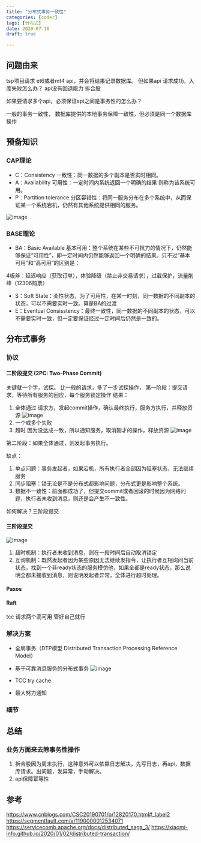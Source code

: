 ```yaml
---
title: "分布式事务一致性"
categories: [coder]
tags: [分布式]
date: 2020-07-16
draft: true

---
```



## 问题由来
tsp项目请求 et6或者mt4 api，并会将结果记录数据库。
但如果api 请求成功，入库失败怎么办？ api没有回退能力
拆合股

如果要请求多个api，必须保证api之间是事务性的怎么办？

一般的事务一致性， 数据库提供的本地事务保障一致性，但必须是同一个数据库操作


## 预备知识

### CAP理论
- C：Consistency 一致性：同一数据的多个副本是否实时相同。
- A：Availability 可用性：一定时间内系统返回一个明确的结果 则称为该系统可用。
- P：Partition tolerance 分区容错性：将同一服务分布在多个系统中，从而保证某一个系统宕机，仍然有其他系统提供相同的服务。

![image](../../../img/cap.png)

### BASE理论
- BA：Basic Available 基本可用：整个系统在某些不可抗力的情况下，仍然能够保证“可用性”，即一定时间内仍然能够返回一个明确的结果。只不过“基本可用”和“高可用”的区别是：

4板斧：延迟响应（获取订单），体验降级（禁止非交易请求），过载保护，流量削峰（12306购票）

- S：Soft State：柔性状态，为了可用性，在某一时刻，同一数据的不同副本的状态，可以不需要实时一致。算是BA的过渡
- E：Eventual Consisstency：最终一致性，同一数据的不同副本的状态，可以不需要实时一致，但一定要保证经过一定时间后仍然是一致的。

## 分布式事务
### 协议
#### 二阶段提交 (2PC: Two-Phase Commit)
关键就一个字，试探。
比一般的请求，多了一步试探操作，
第一阶段：提交请求，等待所有服务的回应，每个服务锁定操作
结果：
1. 全体通过
请求方，发起commit操作，确认最终执行，服务方执行，并释放资源
![image](../../../img/2pc-1.png)
2. 一个或多个失败
3. 超时
因为没达成一致，所以通知服务，取消刚才的操作，释放资源
![image](../../../img/2pc-2.png)

第二阶段：如果全体通过，则发起事务执行。

缺点：
1. 单点问题：事务发起者，如果宕机，所有执行者全部因为阻塞状态，无法继续服务
2. 同步阻塞：锁无论是不是分布式都影响问题，分布式更是影响整个系统。
3. 数据不一致性：前面都成功了，但提交commit或者回滚的时候因为网络问题，执行者未收到消息，则还是会产生不一致性。

如何解决？三阶段提交
#### 三阶段提交
![image](../../../img/3pc.png)

1. 超时机制：执行者未收到消息，则在一段时间后自动取消锁定
2. 互询机制：既然发起者因为某些原因无法继续发指令，让执行者互相询问当前状态，找到一个非ready状态的服务模仿他，如果全都是ready状态，那么说明全都未接收到消息，则说明发起者异常，全体进行超时处理。

#### Paxos

#### Raft

tcc
 请求两个高可用 管好自己就行
### 解决方案
- 全局事务（DTP模型 Distributed Transaction Processing Reference Model）
- 基于可靠消息服务的分布式事务
![image](../../../img/可靠消息一致性.png)

- TCC
    try cache
    
- 最大努力通知


### 细节
## 总结
### 业务方面来去除事务性操作
1. 拆合股因为周末执行，这种意外可以依靠日志解决，先写日志，再api，数据库请求。出问题，发异常，手动解决。
2. api保障幂等性


## 参考
https://www.cnblogs.com/CSC20190701/p/12820170.html#_label2
https://segmentfault.com/a/1190000012534071
https://servicecomb.apache.org/docs/distributed_saga_3/
https://xiaomi-info.github.io/2020/01/02/distributed-transaction/
